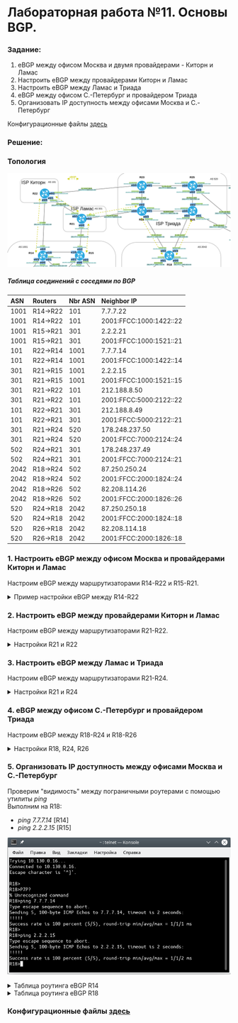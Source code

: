 # Лабораторная работа №11. Основы BGP.

### Задание:
1. eBGP между офисом Москва и двумя провайдерами - Киторн и Ламас
2. Настроить eBGP между провайдерами Киторн и Ламас
3. Настроить eBGP между Ламас и Триада
4. eBGP между офисом С.-Петербург и провайдером Триада
5. Организовать IP доступность между офисами Москва и С.-Петербург

Конфигурационные файлы [здесь](config/)

### Решение:


### Топология

![network](network.png)

##### Таблица соединений с соседями по BGP 


| ASN    | Routers  | Nbr ASN | Neighbor IP          | 
|:-------|:----|:--------|:---------------------|
| 1001  | R14->R22  | 101   | 7.7.7.22          |
| 1001  | R14->R22  | 101   | 2001:FFCC:1000:1422::22          | 
| 1001  | R15->R21  | 301   | 2.2.2.21 |
| 1001  | R15->R21  | 301   | 2001:FFCC:1000:1521::21 |
| 101  | R22->R14  | 1001   | 7.7.7.14 |
| 101  | R22->R14  | 1001   | 2001:FFCC:1000:1422::14 |
| 301  | R21->R15  | 1001  | 2.2.2.15  |
| 301  | R21->R15  | 1001  | 2001:FFCC:1000:1521::15  |
| 301  | R21->R22  | 101  |  212.188.8.50 |
| 301 | R21->R22  | 101 | 2001:FFCC:5000:2122::22  |
| 101  | R22->R21  | 301 | 212.188.8.49  |
| 101 | R22->R21  | 301  | 2001:FFCC:5000:2122::21  |
| 301 | R21->R24  | 520  | 178.248.237.50  |
| 301 | R21->R24  | 520  | 2001:FFCC:7000:2124::24  |
| 502 | R24->R21  | 301  | 178.248.237.49  |
| 502  | R24->R21  | 301  | 2001:FFCC:7000:2124::21  |
| 2042  | R18->R24  | 502 | 87.250.250.24  |
| 2042  | R18->R24  | 502 | 2001:FFCC:2000:1824::24  |
| 2042 | R18->R26  | 502  | 82.208.114.26  |
| 2042  | R18->R26  | 502   | 2001:FFCC:2000:1826::26  |
| 520  | R24->R18  | 2042  | 87.250.250.18  |
| 520  | R24->R18  | 2042  | 2001:FFCC:2000:1824::18  |
| 520  | R26->R18  | 2042  | 82.208.114.18  |
| 520  | R26->R18  | 2042  | 2001:FFCC:2000:1826::18  |






### 1. Настроить eBGP между офисом Москва и провайдерами Киторн и Ламас

Настроим eBGP между маршрутизаторами R14-R22 и R15-R21.

<details>
 <summary>Пример настройки eBGP между R14-R22</summary>

``` bash
#################
# Настройки R14 #
#################

conf t
 router bgp 1001
  neighbor 7.7.7.22 remote-as 101
  neighbor 2001:FFCC:1000:1422::22 remote-as 101

 address-family ipv4
  neighbor 7.7.7.22 activate
  no neighbor 2001:FFCC:1000:1422::22 activate

 address-family ipv6
  neighbor 2001:FFCC:1000:1422::22 activate


#################
# Настройки R22 #
#################

conf t
router bgp 101
 neighbor 7.7.7.14 remote-as 1001
 neighbor 2001:FFCC:1000:1422::14 remote-as 1001

address-family ipv4
 neighbor 7.7.7.14 activate
 no neighbor 2001:FFCC:1000:1422::14 activate
 network 7.7.7.0 mask 255.255.255.224
 network 212.188.8.48 mask 255.255.255.248
 network 217.118.87.96 mask 255.255.255.248
 
 
address-family ipv6
 neighbor 2001:FFCC:1000:1422::14 activate
 network 2001:FFCC:1000:1422::/64
 network 2001:FFCC:5000:2122::/64
 network 2001:FFCC:6000:2223::/64
```
</details>


### 2. Настроить eBGP между провайдерами Киторн и Ламас

Настроим eBGP между маршрутизаторами R21-R22.

<details>
 <summary>Настройки R21 и R22</summary>

``` bash
#################
# Настройки R21 #
#################

conf t
router bgp 301
neighbor 212.188.8.50 remote-as 101
neighbor 2001:FFCC:5000:2122::22 remote-as 101

address-family ipv4
 neighbor 212.188.8.50 activate
 no neighbor 2001:FFCC:5000:2122::22 activate
  
address-family ipv6
 neighbor 2001:FFCC:5000:2122::22 activate
 
#################
# Настройки R22 #
#################

conf t
router bgp 101
neighbor 212.188.8.49 remote-as 301
neighbor 2001:FFCC:5000:2122::21 remote-as 301

address-family ipv4
 neighbor 212.188.8.49 activate
 no neighbor 2001:FFCC:5000:2122::21 activate
 network 7.7.7.0 mask 255.255.255.224
 network 212.188.8.48 mask 255.255.255.248
 network 217.118.87.96 mask 255.255.255.248

address-family ipv6
 neighbor 2001:FFCC:5000:2122::21 activate
 network 2001:FFCC:1000:1422::/64
 network 2001:FFCC:5000:2122::/64
 network 2001:FFCC:6000:2223::/64

```
</details>

### 3. Настроить eBGP между Ламас и Триада

Настроим eBGP между маршрутизаторами R21-R24.

<details>
 <summary>Настройки R21 и R24</summary>

``` bash
#################
# Настройки R21 #
#################

conf t
router bgp 301
neighbor 178.248.237.50 remote-as 520
neighbor 2001:FFCC:7000:2124::24 remote-as 520

address-family ipv4
 neighbor 178.248.237.50 activate
 no neighbor 2001:FFCC:7000:2124::24 activate
  
address-family ipv6
 neighbor 2001:FFCC:7000:2124::24 activate


#################
# Настройки R24 #
#################

conf t
router bgp 520
neighbor 178.248.237.49 remote-as 301
neighbor 2001:FFCC:7000:2124::21 remote-as 301

address-family ipv4
 neighbor 178.248.237.49 activate
 no neighbor 2001:FFCC:7000:2124::21 activate
 network 178.248.237.48 mask 255.255.255.248
 network 83.239.45.48 mask 255.255.255.240
 network 83.239.45.32 mask 255.255.255.240
 network 87.250.250.0 mask 255.255.255.224
 
address-family ipv6
 neighbor 2001:FFCC:7000:2124::21 activate
 network 2001:FFCC:7000:2124::/64
 network 2001:FFCC:8000:2324::/64
 network 2001:FFCC:8000:2426::/64
 network 2001:FFCC:2000:1824::/64

```
</details>

### 4. eBGP между офисом С.-Петербург и провайдером Триада

Настроим eBGP между R18-R24 и R18-R26

<details>
 <summary>Настройки R18, R24, R26</summary>

``` bash
#################
# Настройки R18 #
#################

conf t
router bgp 2042
 neighbor 87.250.250.24 remote-as 520
 neighbor 2001:FFCC:2000:1824::24 remote-as 520
 neighbor 82.208.114.26 remote-as 520
 neighbor 2001:FFCC:2000:1826::26 remote-as 520

address-family ipv4
 neighbor 87.250.250.24 activate
 neighbor 82.208.114.26 activate
 no neighbor 2001:FFCC:2000:1824::24 activate
 no neighbor 2001:FFCC:2000:1826::26 activate
address-family ipv6
 neighbor 2001:FFCC:2000:1824::24 activate
 neighbor 2001:FFCC:2000:1826::26 activate


#################
# Настройки R24 #
#################

conf t
router bgp 520
 neighbor 87.250.250.18 remote-as 2042
 neighbor 2001:FFCC:2000:1824::18 remote-as 2042

address-family ipv4
 neighbor 87.250.250.18 activate
 no neighbor 2001:FFCC:2000:1824::18 activate
 network 178.248.237.48 mask 255.255.255.248
 network 83.239.45.48 mask 255.255.255.240
 network 83.239.45.32 mask 255.255.255.240
 network 87.250.250.0 mask 255.255.255.224

address-family ipv6
 neighbor 2001:FFCC:2000:1824::18 activate
 network 2001:FFCC:7000:2124::/64
 network 2001:FFCC:8000:2324::/64
 network 2001:FFCC:8000:2426::/64
 network 2001:FFCC:2000:1824::/64

#################
# Настройки R26 #
#################

conf t
router bgp 520
 neighbor 82.208.114.18 remote-as 2042
 neighbor 2001:FFCC:2000:1826::18 remote-as 2042

address-family ipv4
 neighbor 82.208.114.18 activate
 no neighbor 2001:FFCC:2000:1826::18 activate
 network 82.208.114.0 mask 255.255.255.224
 network 83.239.45.32 mask 255.255.255.240
 network 83.239.45.16 mask 255.255.255.240
 network 87.250.250.96 mask 255.255.255.224
 
address-family ipv6
 neighbor 2001:FFCC:2000:1826::18 activate
 network 2001:FFCC:2000:1826::/64
 network 2001:FFCC:8000:2426::/64
 network 2001:FFCC:8000:2526::/64
 network 2001:FFCC:3000:2628::/64


```
</details>

### 5. Организовать IP доступность между офисами Москва и С.-Петербург

Проверим "видимость" между пограничными роутерами с помощью утилиты _ping_ \
Выполним на R18:
-  _ping 7.7.7.14_ [R14]
-  _ping 2.2.2.15_ [R15]

![ping](ping.png)

<details>
 <summary>Таблица роутинга eBGP R14</summary>

``` bash
R14#sh ip bgp
BGP table version is 9, local router ID is 172.16.0.14
Status codes: s suppressed, d damped, h history, * valid, > best, i - internal,
              r RIB-failure, S Stale, m multipath, b backup-path, f RT-Filter,
              x best-external, a additional-path, c RIB-compressed,
Origin codes: i - IGP, e - EGP, ? - incomplete
RPKI validation codes: V valid, I invalid, N Not found

     Network          Next Hop            Metric LocPrf Weight Path
 *>  2.2.2.0/27       7.7.7.22                               0 101 301 i
 r>  7.7.7.0/27       7.7.7.22                 0             0 101 i
 *>  83.239.45.32/28  7.7.7.22                               0 101 301 520 i
 *>  83.239.45.48/28  7.7.7.22                               0 101 301 520 i
 *>  87.250.250.0/27  7.7.7.22                               0 101 301 520 i
 *>  178.248.237.48/29
                       7.7.7.22                               0 101 301 i
 *>  212.188.8.48/29  7.7.7.22                 0             0 101 i
 *>  217.118.87.96/29 7.7.7.22                 0             0 101 i
R14#

```

</details>


<details>
 <summary>Таблица роутинга eBGP R18</summary>

``` bash

R18#sh ip bgp
BGP table version is 11, local router ID is 172.16.0.18
Status codes: s suppressed, d damped, h history, * valid, > best, i - internal,
              r RIB-failure, S Stale, m multipath, b backup-path, f RT-Filter,
              x best-external, a additional-path, c RIB-compressed,
Origin codes: i - IGP, e - EGP, ? - incomplete
RPKI validation codes: V valid, I invalid, N Not found

     Network          Next Hop            Metric LocPrf Weight Path
 *>  2.2.2.0/27       87.250.250.24                          0 520 301 i
 *>  7.7.7.0/27       87.250.250.24                          0 520 301 101 i
 r>  82.208.114.0/27  82.208.114.26            0             0 520 i
 *>  83.239.45.16/28  82.208.114.26            0             0 520 i
 *   83.239.45.32/28  82.208.114.26            0             0 520 i
 *>                   87.250.250.24            0             0 520 i
 *>  83.239.45.48/28  87.250.250.24            0             0 520 i
 r>  87.250.250.0/27  87.250.250.24            0             0 520 i
 *>  178.248.237.48/29
                       87.250.250.24            0             0 520 i
 *>  212.188.8.48/29  87.250.250.24                          0 520 301 i
 *>  217.118.87.96/29 87.250.250.24                          0 520 301 101 i

```

</details>


### Конфигурационные файлы [здесь](config/)